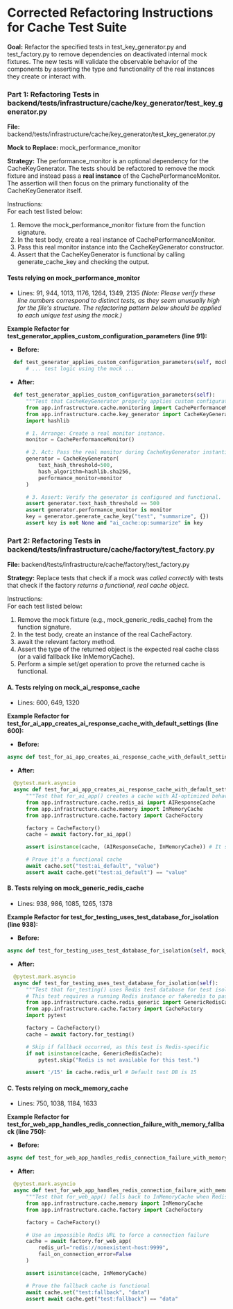 # **Corrected Refactoring Instructions for Cache Test Suite**

**Goal:** Refactor the specified tests in test_key_generator.py and test_factory.py to remove dependencies on deactivated internal mock fixtures. The new tests will validate the observable behavior of the components by asserting the type and functionality of the real instances they create or interact with.

### **Part 1: Refactoring Tests in backend/tests/infrastructure/cache/key_generator/test_key_generator.py**

**File:** backend/tests/infrastructure/cache/key_generator/test_key_generator.py

**Mock to Replace:** mock_performance_monitor

**Strategy:** The performance_monitor is an optional dependency for the CacheKeyGenerator. The tests should be refactored to remove the mock fixture and instead pass a **real instance** of the CachePerformanceMonitor. The assertion will then focus on the primary functionality of the CacheKeyGenerator itself.

Instructions:  
For each test listed below:

1. Remove the mock_performance_monitor fixture from the function signature.  
2. In the test body, create a real instance of CachePerformanceMonitor.  
3. Pass this real monitor instance into the CacheKeyGenerator constructor.  
4. Assert that the CacheKeyGenerator is functional by calling generate_cache_key and checking the output.

#### **Tests relying on mock_performance_monitor**

* Lines: 91, 944, 1013, 1176, 1264, 1349, 2135 *(Note: Please verify these line numbers correspond to distinct tests, as they seem unusually high for the file's structure. The refactoring pattern below should be applied to each unique test using the mock.)*

**Example Refactor for test_generator_applies_custom_configuration_parameters (line 91):**

* **Before:**
```python  
  def test_generator_applies_custom_configuration_parameters(self, mock_performance_monitor):  
      # ... test logic using the mock ...
```

* **After:**  
```python  
  def test_generator_applies_custom_configuration_parameters(self):  
      """Test that CacheKeyGenerator properly applies custom configuration parameters."""  
      from app.infrastructure.cache.monitoring import CachePerformanceMonitor  
      from app.infrastructure.cache.key_generator import CacheKeyGenerator  
      import hashlib

      # 1. Arrange: Create a real monitor instance.  
      monitor = CachePerformanceMonitor()

      # 2. Act: Pass the real monitor during CacheKeyGenerator instantiation.  
      generator = CacheKeyGenerator(  
          text_hash_threshold=500,  
          hash_algorithm=hashlib.sha256,  
          performance_monitor=monitor  
      )

      # 3. Assert: Verify the generator is configured and functional.  
      assert generator.text_hash_threshold == 500  
      assert generator.performance_monitor is monitor  
      key = generator.generate_cache_key("test", "summarize", {})  
      assert key is not None and "ai_cache:op:summarize" in key
```

### **Part 2: Refactoring Tests in backend/tests/infrastructure/cache/factory/test_factory.py**

**File:** backend/tests/infrastructure/cache/factory/test_factory.py

**Strategy:** Replace tests that check if a mock was *called correctly* with tests that check if the factory *returns a functional, real cache object*.

Instructions:  
For each test listed below:

1. Remove the mock fixture (e.g., mock_generic_redis_cache) from the function signature.  
2. In the test body, create an instance of the real CacheFactory.  
3. await the relevant factory method.  
4. Assert the type of the returned object is the expected real cache class (or a valid fallback like InMemoryCache).  
5. Perform a simple set/get operation to prove the returned cache is functional.

#### **A. Tests relying on mock_ai_response_cache**

* Lines: 600, 649, 1320

**Example Refactor for test_for_ai_app_creates_ai_response_cache_with_default_settings (line 600):**

* **Before:**
```python  
async def test_for_ai_app_creates_ai_response_cache_with_default_settings(self, mock_ai_response_cache):  
```

* **After:**  
```python  
  @pytest.mark.asyncio  
  async def test_for_ai_app_creates_ai_response_cache_with_default_settings(self):  
      """Test that for_ai_app() creates a cache with AI-optimized behavior."""  
      from app.infrastructure.cache.redis_ai import AIResponseCache  
      from app.infrastructure.cache.memory import InMemoryCache  
      from app.infrastructure.cache.factory import CacheFactory

      factory = CacheFactory()  
      cache = await factory.for_ai_app()

      assert isinstance(cache, (AIResponseCache, InMemoryCache)) # It should be AIResponseCache or a memory fallback

      # Prove it's a functional cache  
      await cache.set("test:ai_default", "value")  
      assert await cache.get("test:ai_default") == "value"
```

#### **B. Tests relying on mock_generic_redis_cache**

* Lines: 938, 986, 1085, 1265, 1378

**Example Refactor for test_for_testing_uses_test_database_for_isolation (line 938):**

* **Before:**
```python  
async def test_for_testing_uses_test_database_for_isolation(self, mock_generic_redis_cache):  
```
* **After:**  
```python  
  @pytest.mark.asyncio  
  async def test_for_testing_uses_test_database_for_isolation(self):  
      """Test that for_testing() uses Redis test database for test isolation."""  
      # This test requires a running Redis instance or fakeredis to pass.  
      from app.infrastructure.cache.redis_generic import GenericRedisCache  
      from app.infrastructure.cache.factory import CacheFactory  
      import pytest

      factory = CacheFactory()  
      cache = await factory.for_testing()

      # Skip if fallback occurred, as this test is Redis-specific  
      if not isinstance(cache, GenericRedisCache):  
          pytest.skip("Redis is not available for this test.")

      assert '/15' in cache.redis_url # Default test DB is 15
```

#### **C. Tests relying on mock_memory_cache**

* Lines: 750, 1038, 1184, 1633

**Example Refactor for test_for_web_app_handles_redis_connection_failure_with_memory_fallback (line 750):**

* **Before:**
```python  
async def test_for_web_app_handles_redis_connection_failure_with_memory_fallback(self, mock_memory_cache):  
```
* **After:**  
```python  
  @pytest.mark.asyncio  
  async def test_for_web_app_handles_redis_connection_failure_with_memory_fallback(self):  
      """Test that for_web_app() falls back to InMemoryCache when Redis connection fails."""  
      from app.infrastructure.cache.memory import InMemoryCache  
      from app.infrastructure.cache.factory import CacheFactory

      factory = CacheFactory()

      # Use an impossible Redis URL to force a connection failure  
      cache = await factory.for_web_app(  
          redis_url="redis://nonexistent-host:9999",  
          fail_on_connection_error=False  
      )

      assert isinstance(cache, InMemoryCache)

      # Prove the fallback cache is functional  
      await cache.set("test:fallback", "data")  
      assert await cache.get("test:fallback") == "data"  
```